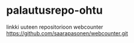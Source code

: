 # palautusrepo-ohtu

linkki uuteen repositorioon webcounter 
https://github.com/saarapasonen/webcounter.git
